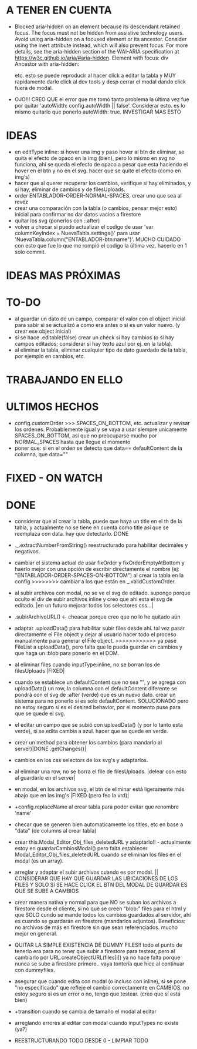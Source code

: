 # A TENER EN CUENTA

- Blocked aria-hidden on an element because its descendant retained focus. The focus must not be hidden from assistive technology users. Avoid using aria-hidden on a focused element or its ancestor. Consider using the inert attribute instead, which will also prevent focus. For more details, see the aria-hidden section of the WAI-ARIA specification at https://w3c.github.io/aria/#aria-hidden.
  Element with focus: div
  Ancestor with aria-hidden: <div> etc. esto se puede reproducir al hacer click a editar la tabla y MUY rapidamente darle click al dev tools y desp cerrar el modal dando click fuera de modal.

- OJO!!! CREO QUE el error que me tomó tanto problema la última vez fue por quitar 'autoWidth: config.autoWidth || false'. Considerar esto. es lo mismo quitarlo que ponerlo autoWidth: true. INVESTIGAR MÁS ESTO

# IDEAS

- en editType inline: si hover una img y paso hover al btn de eliminar, se quita el efecto de opaco en la img (bien), pero lo mismo en svg no funciona, ahí se queda el efecto de opaco a pesar que esta haciendo el hover en el btn y no en el svg. hacer que se quite el efecto (como en img's)
- hacer que al querer recuperar los cambios, verifique si hay eliminados, y si hay, eliminar de cambios y de filesUploads.
- order ENTABLADOR-ORDER-NORMAL-SPACES, crear uno que sea al revéz
- crear una comparación con la tabla (o cambios, pensar mejor esto) inicial para confirmar no dar datos vacios a firestore
- quitar los svg (ponerlos con ::after)
- volver a checar si puedo actualizar el codigo de usar 'var columnKeyIndex = NuevaTabla.settings()' para usar 'NuevaTabla.column("ENTABLADOR-btn:name")'. MUCHO CUIDADO con esto que fue lo que me rompió el codigo la última vez. hacerlo en 1 solo commit.

# IDEAS MAS PRÓXIMAS

# TO-DO

- al guardar un dato de un campo, comparar el valor con el object inicial para sabir si se actualizó a como era antes o si es un valor nuevo. (y crear ese object inicial)
- si se hace .editable(false) crear un check si hay cambios (o si hay campos editados; considerar si hay texto azul por ej. en la tabla).
- al eliminar la tabla, eliminar cualquier tipo de dato guardado de la tabla, por ejemplo en cambios, etc.

# TRABAJANDO EN ELLO

# ULTIMOS HECHOS

- config.customOrder >>> SPACES_ON_BOTTOM, etc. actualizar y revisar los ordenes. Probablemente igual y se vaya a usar siempre unicamente SPACES_ON_BOTTOM, asi que no preocuparse mucho por NORMAL_SPACES hasta que llegue el momento
- poner que: si en el orden se detecta que data== defaultContent de la columna, que data=""

# FIXED - ON WATCH

# DONE

- considerar que al crear la tabla, puede que haya un title en el th de la tabla, y actualmente no se tiene en cuenta como title así que se reemplaza con data. hay que detectarlo. DONE
- .\_.extractNumberFromString() reestructurado para habilitar decimales y negativos.
- cambiar el sistema actual de usar fixOrder y fixOrderEmptyAtBottom y haerlo mejor con una opción de escribir directamente el nombre (ej: "ENTABLADOR-ORDER-SPACES-ON-BOTTOM") al crear la tabla en la config >>>>>>>> cambiar a los que están en \_.validCustomOrder.
- al subir archivos con modal, no se ve el svg de editado. supongo porque oculto el div de subir archivos inline y creo que ahi esta el svg de editado. |en un futuro mejorar todos los selectores css...|
- .subirArchivoURL() <- cheacar porque creo que no lo he quitado aún
- adaptar .uploadData() para habilitar subir files desde ahí. tal vez pasar directamente el File object y dejar al usuario hacer todo el proceso manualmente para generar el File object. >>>>>>>>>>>> ya pasé FileList a uploadData(), pero falta que lo pueda guardar en cambios y que haga un :blob para ponerlo en el DOM.
- al eliminar files cuando inputType:inline, no se borran los de filesUploads |FIXED|

- cuando se establece un defaultContent que no sea "", y se agrega con uploadData() un row, la columna con el defaultContent diferente se pondrá con el svg de :after (verde) que es un nuevo dato. crear un sistema para no ponerlo si es solo defaultContent. SOLUCIONADO pero no estoy seguro si es el desired behavior, por el momento puse para que se quede el svg.
- el editar un campo que se subió con uploadData() (y por lo tanto esta verde), si se edita cambia a azul. hacer que se quede en verde.
- crear un method para obtener los cambios (para mandarlo al server)|DONE .getChanges()|
- cambios en los css selectors de los svg's y adaptarlos.
- al eliminar una row, no se borra el file de filesUploads. |delear con esto al guardarlo en el server|
- en modal, en los archivos svg, el btn de eliminar está ligeramente más abajo que en las img's |FIXED (pero feo la vrd)|
- +config.replaceName al crear tabla para poder evitar que renombre 'name'
- checar que se generen bien automaticamente los titles, etc en base a "data" (de columns al crear tabla)
- crear this.Modal_Editor_Obj_files_deletedURL y adaptarlo!! - actualmente estoy en guardarCambiosModal() pero falta establecer Modal_Editor_Obj_files_deletedURL cuando se eliminan los files en el modal (es un array).
- arreglar y adaptar el subir archivos cuando es por modal. || CONSIDERAR QUE HAY QUE GUARDAR LAS UBICACIONES DE LOS FILES Y SOLO SI SE HACE CLICK EL BTN DEL MODAL DE GUARDAR ES QUE SE SUBE A CAMBIOS
- crear manera nativa y normal para que NO se suban los archivos a firestore desde el cliente, si no que se creen "blob:" files para el html y que SOLO cundo se mande todos los cambios guardados al servidor, ahí es cuando se guardarán en firestore (mandarlos adjuntos). Beneficios: no archivos de más en firestore sin que sean referenciados. mucho mejor en general.
- QUITAR LA SIMPLE EXISTENCIA DE DUMMY FILES!! todo el punto de tenerlo era para no tener que subir a firestore para testear, pero al cambiarlo por URL.createObjectURL(files[i]) ya no hace falta porque nunca se sube a firestore primero.. vaya tontería que hice al continuar con dummyfiles.

- asegurar que cuando edita con modal (o incluso con inline), si se pone "no especificado" que refleje el cambio correctamente en CAMBIOS. no estoy seguro si es un error o no, tengo que testear. (creo que sí está bien)
- +transition cuando se cambia de tamaño el modal al editar

- arreglando errores al editar con modal cuando inputTypes no existe (ya?)

- REESTRUCTURANDO TODO DESDE 0 - LIMPIAR TODO
